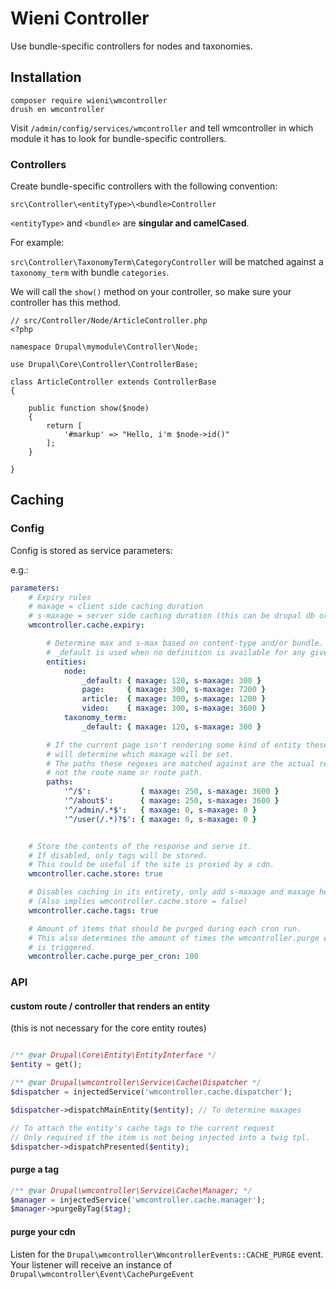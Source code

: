 # Wieni Controller

Use bundle-specific controllers for nodes and taxonomies.

## Installation

```
composer require wieni\wmcontroller
drush en wmcontroller
```

Visit `/admin/config/services/wmcontroller` and tell wmcontroller in which module it has to look for bundle-specific controllers.

### Controllers

Create bundle-specific controllers with the following convention:

`src\Controller\<entityType>\<bundle>Controller`

`<entityType>` and `<bundle>` are **singular and camelCased**.

For example:

`src\Controller\TaxonomyTerm\CategoryController` will be matched against a `taxonomy_term` with bundle `categories`.

We will call the `show()` method on your controller, so make sure your controller has this method.

```
// src/Controller/Node/ArticleController.php
<?php

namespace Drupal\mymodule\Controller\Node;

use Drupal\Core\Controller\ControllerBase;

class ArticleController extends ControllerBase
{

    public function show($node)
    {
        return [
            '#markup' => "Hello, i'm $node->id()"
        ];
    }

}
```

## Caching

###  Config

Config is stored as service parameters:

e.g.:
```yaml
parameters:
    # Expiry rules
    # maxage = client side caching duration
    # s-maxage = server side caching duration (this can be drupal db or a cdn)
    wmcontroller.cache.expiry:

        # Determine max and s-max based on content-type and/or bundle.
        # _default is used when no definition is available for any given bundle.
        entities:
            node:
                _default: { maxage: 120, s-maxage: 300 }
                page:     { maxage: 300, s-maxage: 7200 }
                article:  { maxage: 300, s-maxage: 1200 }
                video:    { maxage: 300, s-maxage: 3600 }
            taxonomy_term:
                _default: { maxage: 120, s-maxage: 300 }

        # If the current page isn't rendering some kind of entity these regexes
        # will determine which maxage will be set.
        # The paths these regexes are matched against are the actual request paths,
        # not the route name or route path.
        paths:
            '^/$':           { maxage: 250, s-maxage: 3600 }
            '^/about$':      { maxage: 250, s-maxage: 3600 }
            '^/admin/.*$':   { maxage: 0, s-maxage: 0 }
            '^/user(/.*)?$': { maxage: 0, s-maxage: 0 }


    # Store the contents of the response and serve it.
    # If disabled, only tags will be stored.
    # This could be useful if the site is proxied by a cdn.
    wmcontroller.cache.store: true

    # Disables caching in its entirety, only add s-maxage and maxage headers.
    # (Also implies wmcontroller.cache.store = false)
    wmcontroller.cache.tags: true

    # Amount of items that should be purged during each cron run.
    # This also determines the amount of times the wmcontroller.purge event
    # is triggered.
    wmcontroller.cache.purge_per_cron: 100

```

### API

#### custom route / controller that renders an entity

(this is not necessary for the core entity routes)

```php

/** @var Drupal\Core\Entity\EntityInterface */
$entity = get();

/** @var Drupal\wmcontroller\Service\Cache\Dispatcher */
$dispatcher = injectedService('wmcontroller.cache.dispatcher');

$dispatcher->dispatchMainEntity($entity); // To determine maxages

// To attach the entity's cache tags to the current request
// Only required if the item is not being injected into a twig tpl.
$dispatcher->dispatchPresented($entity);
```

#### purge a tag

```php
/** @var Drupal\wmcontroller\Service\Cache\Manager; */
$manager = injectedService('wmcontroller.cache.manager');
$manager->purgeByTag($tag);
```

#### purge your cdn

Listen for the `Drupal\wmcontroller\WmcontrollerEvents::CACHE_PURGE` event. Your listener will receive an instance of `Drupal\wmcontroller\Event\CachePurgeEvent`

